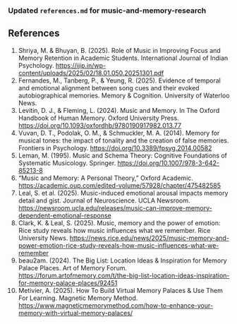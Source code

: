 
### Updated `references.md` for **music-and-memory-research**

## References

1. Shriya, M. & Bhuyan, B. (2025). Role of Music in Improving Focus and Memory Retention in Academic Students. International Journal of Indian Psychology. https://ijip.in/wp-content/uploads/2025/02/18.01.050.20251301.pdf  
2. Fernandes, M., Tanberg, P., & Yeung, R. (2025). Evidence of temporal and emotional alignment between song cues and their evoked autobiographical memories. Memory & Cognition. University of Waterloo News.  
3. Levitin, D. J., & Fleming, L. (2024). Music and Memory. In The Oxford Handbook of Human Memory. Oxford University Press. https://doi.org/10.1093/oxfordhb/9780190917982.013.77  
4. Vuvan, D. T., Podolak, O. M., & Schmuckler, M. A. (2014). Memory for musical tones: the impact of tonality and the creation of false memories. Frontiers in Psychology. https://doi.org/10.3389/fpsyg.2014.00582  
5. Leman, M. (1995). Music and Schema Theory: Cognitive Foundations of Systematic Musicology. Springer. https://doi.org/10.1007/978-3-642-85213-8  
6. “Music and Memory: A Personal Theory,” Oxford Academic. https://academic.oup.com/edited-volume/57928/chapter/475482585  
7. Leal, S. et al. (2025). Music-induced emotional arousal impacts memory detail and gist. Journal of Neuroscience. UCLA Newsroom. https://newsroom.ucla.edu/releases/music-can-improve-memory-dependent-emotional-response  
8. Clark, K. & Leal, S. (2025). Music, memory and the power of emotion: Rice study reveals how music influences what we remember. Rice University News. https://news.rice.edu/news/2025/music-memory-and-power-emotion-rice-study-reveals-how-music-influences-what-we-remember  
9. beau2am. (2024). The Big List: Location Ideas & Inspiration for Memory Palace Places. Art of Memory Forum. https://forum.artofmemory.com/t/the-big-list-location-ideas-inspiration-for-memory-palace-places/92451  
10. Metivier, A. (2025). How To Build Virtual Memory Palaces & Use Them For Learning. Magnetic Memory Method. https://www.magneticmemorymethod.com/how-to-enhance-your-memory-with-virtual-memory-palaces/
